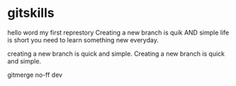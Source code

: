 # gitskills
 hello word
 my first represtory
 Creating a new branch is quik AND simple
life is short you need to learn something new everyday.

creating a new branch is quick and simple.
Creating a new branch is quick and simple.

gitmerge no-ff dev
